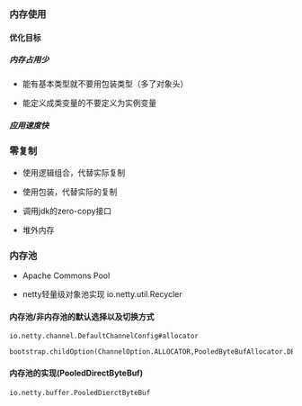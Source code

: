 ### 内存使用

#### 优化目标

##### 内存占用少

- 能有基本类型就不要用包装类型（多了对象头）

- 能定义成类变量的不要定义为实例变量

##### 应用速度快



### 零复制

- 使用逻辑组合，代替实际复制

- 使用包装，代替实际的复制

- 调用jdk的zero-copy接口

- 堆外内存

### 内存池

- Apache Commons Pool

- netty轻量级对象池实现 io.netty.util.Recycler

#### 内存池/非内存池的默认选择以及切换方式

````
io.netty.channel.DefaultChannelConfig#allocator

bootstrap.childOption(ChannelOption.ALLOCATOR,PooledByteBufAllocator.DEFAULT);

````

#### 内存池的实现(PooledDirectByteBuf)

````
io.netty.buffer.PooledDierctByteBuf

````